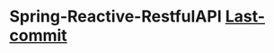 # Spring-Reactive-RestfulAPI [Last-commit](https://github.com/Bob-Lennon/Spring-Reactive-RestfulAPI/tree/3dafa441b85808be7f28a4303ffc4792c33cc81e)

